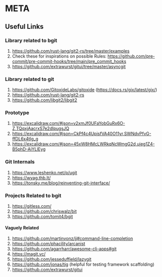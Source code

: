 # META

## Useful Links

### Library related to bgit

1. <https://github.com/rust-lang/git2-rs/tree/master/examples>
2. Check these for inspirations on possible Rules: <https://github.com/pre-commit/pre-commit-hooks/tree/main/pre_commit_hooks>
3. <https://github.com/extrawurst/gitui/tree/master/asyncgit>

### Library related to git

1. <https://github.com/GitoxideLabs/gitoxide> (<https://docs.rs/gix/latest/gix/>)
2. <https://github.com/rust-lang/git2-rs>
3. <https://github.com/libgit2/libgit2>

### Prototype

1. <https://excalidraw.com/#json=v2xmJf0UFaYobGuRx6O-Z,TQqxjAacrxS7e2dIpugsJQ>
2. <https://excalidraw.com/#json=CkPf4c4UpisfVA40O11yr,SWNdvPfvG-ffDL6x4tIg_g>
3. <https://excalidraw.com/#json=45xW8HMcLWRkqNcWmgG2d,ujeg1Z4-B5phD-AiYLlEyg>

### Git Internals

1. <https://www.leshenko.net/p/ugit>
2. <https://wyag.thb.lt/>
3. <https://tonsky.me/blog/reinventing-git-interface/>

### Projects Related to bgit

1. <https://gitless.com/>
2. <https://github.com/chriswalz/bit>
3. <https://github.com/tomit4/bgit>

#### Vaguely Related

1. <https://github.com/martinvonz/jj#command-line-completion>
2. <https://github.com/phacility/arcanist>
3. <https://github.com/agarrharr/awesome-cli-apps#git>
4. <https://magit.vc/>
5. <https://github.com/jesseduffield/lazygit>
6. <https://github.com/jonas/tig> (helpful for testing framework scaffolding)
7. <https://github.com/extrawurst/gitui>
